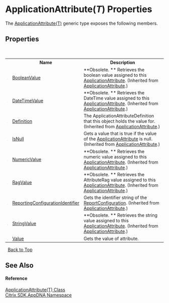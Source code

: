 # ApplicationAttribute(*T*) Properties
 

The <a href="T_Citrix_SDK_AppDNA_ApplicationAttribute_1">ApplicationAttribute(T)</a> generic type exposes the following members.


## Properties
&nbsp;<table><tr><th></th><th>Name</th><th>Description</th></tr><tr><td>![Public property](media/pubproperty.gif "Public property")</td><td><a href="P_Citrix_SDK_AppDNA_ApplicationAttribute_BooleanValue">BooleanValue</a></td><td> **Obsolete. **
Retrieves the boolean value assigned to this <a href="T_Citrix_SDK_AppDNA_ApplicationAttribute">ApplicationAttribute</a>.
 (Inherited from <a href="T_Citrix_SDK_AppDNA_ApplicationAttribute">ApplicationAttribute</a>.)</td></tr><tr><td>![Public property](media/pubproperty.gif "Public property")</td><td><a href="P_Citrix_SDK_AppDNA_ApplicationAttribute_DateTimeValue">DateTimeValue</a></td><td> **Obsolete. **
Retrieves the DateTime value assigned to this <a href="T_Citrix_SDK_AppDNA_ApplicationAttribute">ApplicationAttribute</a>.
 (Inherited from <a href="T_Citrix_SDK_AppDNA_ApplicationAttribute">ApplicationAttribute</a>.)</td></tr><tr><td>![Public property](media/pubproperty.gif "Public property")</td><td><a href="P_Citrix_SDK_AppDNA_ApplicationAttribute_Definition">Definition</a></td><td>
The ApplicationAttributeDefinition that this object holds the value for.
 (Inherited from <a href="T_Citrix_SDK_AppDNA_ApplicationAttribute">ApplicationAttribute</a>.)</td></tr><tr><td>![Public property](media/pubproperty.gif "Public property")</td><td><a href="P_Citrix_SDK_AppDNA_ApplicationAttribute_IsNull">IsNull</a></td><td>
Gets a value that is true if the value of the <a href="T_Citrix_SDK_AppDNA_ApplicationAttribute">ApplicationAttribute</a> is null.
 (Inherited from <a href="T_Citrix_SDK_AppDNA_ApplicationAttribute">ApplicationAttribute</a>.)</td></tr><tr><td>![Public property](media/pubproperty.gif "Public property")</td><td><a href="P_Citrix_SDK_AppDNA_ApplicationAttribute_NumericValue">NumericValue</a></td><td> **Obsolete. **
Retrieves the numeric value assigned to this <a href="T_Citrix_SDK_AppDNA_ApplicationAttribute">ApplicationAttribute</a>.
 (Inherited from <a href="T_Citrix_SDK_AppDNA_ApplicationAttribute">ApplicationAttribute</a>.)</td></tr><tr><td>![Public property](media/pubproperty.gif "Public property")</td><td><a href="P_Citrix_SDK_AppDNA_ApplicationAttribute_RagValue">RagValue</a></td><td> **Obsolete. **
Retrieves the AttributeRag value assigned to this <a href="T_Citrix_SDK_AppDNA_ApplicationAttribute">ApplicationAttribute</a>.
 (Inherited from <a href="T_Citrix_SDK_AppDNA_ApplicationAttribute">ApplicationAttribute</a>.)</td></tr><tr><td>![Public property](media/pubproperty.gif "Public property")</td><td><a href="P_Citrix_SDK_AppDNA_ApplicationAttribute_ReportingConfigurationIdentifier">ReportingConfigurationIdentifier</a></td><td>
Gets the identifier string of the <a href="T_Citrix_SDK_AppDNA_ReportConfiguration">ReportConfiguration</a>.
 (Inherited from <a href="T_Citrix_SDK_AppDNA_ApplicationAttribute">ApplicationAttribute</a>.)</td></tr><tr><td>![Public property](media/pubproperty.gif "Public property")</td><td><a href="P_Citrix_SDK_AppDNA_ApplicationAttribute_StringValue">StringValue</a></td><td> **Obsolete. **
Retrieves the string value assigned to this <a href="T_Citrix_SDK_AppDNA_ApplicationAttribute">ApplicationAttribute</a>.
 (Inherited from <a href="T_Citrix_SDK_AppDNA_ApplicationAttribute">ApplicationAttribute</a>.)</td></tr><tr><td>![Public property](media/pubproperty.gif "Public property")</td><td><a href="P_Citrix_SDK_AppDNA_ApplicationAttribute_1_Value">Value</a></td><td>
Gets the value of attribute.</td></tr></table>&nbsp;
<a href="#applicationattribute(*t*)-properties">Back to Top</a>

## See Also


#### Reference
<a href="T_Citrix_SDK_AppDNA_ApplicationAttribute_1">ApplicationAttribute(T) Class</a><br /><a href="N_Citrix_SDK_AppDNA">Citrix.SDK.AppDNA Namespace</a><br />